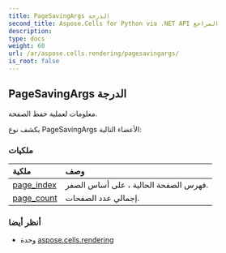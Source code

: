 ```yaml
---
title: PageSavingArgs الدرجة
second_title: Aspose.Cells for Python via .NET API المراجع
description:
type: docs
weight: 60
url: /ar/aspose.cells.rendering/pagesavingargs/
is_root: false
---
```

##  PageSavingArgs الدرجة
معلومات لعملية حفظ الصفحة.



يكشف نوع PageSavingArgs الأعضاء التالية:

###  ملكيات
| ملكية| وصف|
| :- | :- |
| [page_index](/cells/python-net/ar/aspose.cells.rendering/pagesavingargs/page_index) | فهرس الصفحة الحالية ، على أساس الصفر.|
| [page_count](/cells/python-net/ar/aspose.cells.rendering/pagesavingargs/page_count) | إجمالي عدد الصفحات.|



###  أنظر أيضا
* وحدة [aspose.cells.rendering](..)
